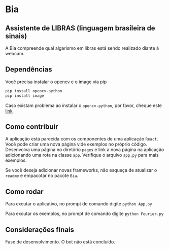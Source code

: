 # Bia
## Assistente de LIBRAS (linguagem brasileira de sinais)

A Bia compreende qual algarismo em libras está sendo realizado diante à webcam. 

## Dependências
Você precisa instalar o opencv e o image via pip
```sh
pip install opencv-python
pip install image
```
Caso existam problema ao instalar o ```opencv-python```, por favor, cheque este [link](https://pypi.org/project/opencv-python/)  

## Como contribuir

A aplicação está parecida com os componentes de uma aplicação ```React```.  
Você pode criar uma nova página vide exemplos no próprio código.  
Desenvolva uma página no diretório ```pages``` e link a nova página na aplicação adicionando uma rota na classe ```app```. Verifique o arquivo ```app.py``` para mais exemplos.

Se você deseja adicionar novas frameworks, não esqueça de atualizar o ```readme``` e empacotar no pacote ```Bia```.

## Como rodar

Para excutar o aplicativo, no prompt de comando digite
```python App.py```

Para excutar os exemplos, no prompt de comando digite
```python Fourier.py```

## Considerações finais

Fase de desenvolvimento. O bot não está concluído.

